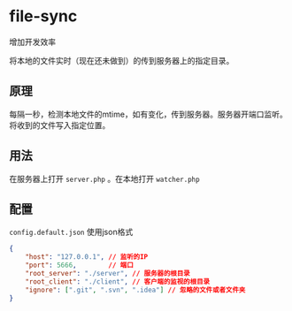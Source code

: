 file-sync
=========

增加开发效率

将本地的文件实时（现在还未做到）的传到服务器上的指定目录。

原理
------
每隔一秒，检测本地文件的mtime，如有变化，传到服务器。服务器开端口监听。将收到的文件写入指定位置。

用法
------

在服务器上打开 `server.php` 。在本地打开 `watcher.php` 

配置
-------

`config.default.json` 使用json格式

```json
{
    "host": "127.0.0.1", // 监听的IP
    "port": 5666,        // 端口
    "root_server": "./server", // 服务器的根目录
    "root_client": "./client", // 客户端的监视的根目录
    "ignore": [".git", ".svn", ".idea"] // 忽略的文件或者文件夹
}

```
